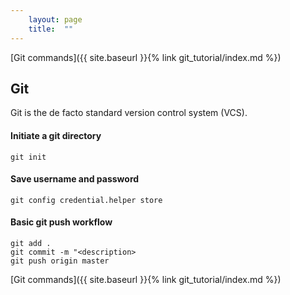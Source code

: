 ```yaml
---
    layout: page
    title:  ""
---
```


[Git commands]({{ site.baseurl }}{% link git_tutorial/index.md %})

## Git

Git is the de facto standard version control system (VCS).

####  Initiate a git directory

```console
git init
```

####  Save username and password

```console
git config credential.helper store
```

####  Basic git push workflow

```console
git add .
git commit -m "<description>
git push origin master
```

[Git commands]({{ site.baseurl }}{% link git_tutorial/index.md %})
